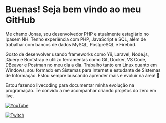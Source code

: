 # Buenas! Seja bem vindo ao meu GitHub

Me chamo Jonas, sou desenvolvedor PHP e atualmente estagiário no Ipasem NH. Tenho experiência com PHP, JavaScript e SQL, além de trabalhar com bancos de dados MySQL, PostgreSQL e Firebird.

Gosto de desenvolver usando frameworks como Yii, Laravel, Node.js, jQuery e Bootstrap e utilizo ferramentas como Git, Docker, VS Code, DBeaver e Postman no meu dia a dia. Trabalho tanto em Linux quanto em Windows, sou formado em Sistemas para Internet e estudante de Sistemas de Informação. Estou sempre buscando aprender mais e evoluir na área! 🚀

Estou fazendo livecoding para documentar minha evolução na programação. Te convido a me acompanhar criando projetos do zero em live.

[![YouTube](https://img.shields.io/badge/YouTube-FF0000?style=for-the-badge&logo=youtube&logoColor=white)](https://www.youtube.com/@techjonas/streams)

[![Twitch](https://img.shields.io/badge/Twitch-6441A4?style=for-the-badge&logo=twitch&logoColor=white)](https://m.twitch.tv/techjonas/home)
